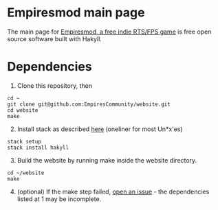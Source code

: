 # Empiresmod main page

The main page for [Empiresmod, a free indie RTS/FPS game](http://www.empiresmod.com/) is free open source software built with Hakyll.

# Dependencies

1) Clone this repository, then 

```
cd ~
git clone git@github.com:EmpiresCommunity/website.git
cd website
make
```

2) Install stack as described [here](https://docs.haskellstack.org/en/stable/README/) (oneliner for most Un*x'es)

```
stack setup
stack install hakyll
```

3) Build the website by running make inside the website directory.

```
cd ~/website
make
```

4) (optional) If the make step failed, [open an issue](https://github.com/EmpiresCommunity/website/issues/new) - the dependencies listed at 1 may be incomplete.

